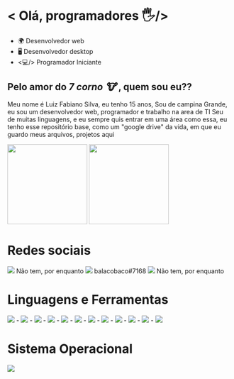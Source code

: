 # < Olá, programadores 🖐️/> 
- 🌍 Desenvolvedor web
- 🖥️ Desenvolvedor desktop
- <💻/> Programador Iniciante

## Pelo amor do *7 corno 🐮* , quem sou eu??
Meu nome é Luiz Fabiano Silva, eu tenho 15 anos, Sou de campina Grande, eu sou um desenvolvedor web, programador e trabalho na area de TI
Seu de muitas linguagens, e eu sempre quis entrar em uma área como essa, eu tenho esse repositório base, como um "google drive" da vida, em que eu
guardo meus arquivos, projetos aqui


<div>
  <a href="https://github.com/LuizGafanhotos"></a>
  <img height="180em" src="https://github-readme-stats.vercel.app/api?username=LuizGafanhotos&show_icons=true&theme=dark&include_all_commits=true&count_private=true"/>
  <img height="180em" src="https://github-readme-stats.vercel.app/api/top-langs/?username=LuizGafanhotos&layout=compact&langs_count=7&theme=dark"/>
</div>

# Redes sociais
<div>
  <img src="https://img.shields.io/badge/WhatsApp-25D366?style=for-the-badge&logo=whatsapp&logoColor=white" /> Não tem, por enquanto
  <img src="https://img.shields.io/badge/Discord-7289DA?style=for-the-badge&logo=discord&logoColor=white" /> balacobaco#7168
  <img src="https://img.shields.io/badge/Gmail-D14836?style=for-the-badge&logo=gmail&logoColor=white" /> Não tem, por enquanto
</div>

# Linguagens e Ferramentas
<div class="lang" style="display: inline_block">
   <img src="https://img.shields.io/badge/C%23-239120?style=for-the-badge&logo=c-sharp&logoColor=white" /> -
   <img src="https://img.shields.io/badge/Python-3776AB?style=for-the-badge&logo=python&logoColor=white" /> -
   <img src="https://img.shields.io/badge/HTML5-E34F26?style=for-the-badge&logo=html5&logoColor=white" /> -
   <img src="https://img.shields.io/badge/CSS3-1572B6?style=for-the-badge&logo=css3&logoColor=white" /> -
   <img src="https://img.shields.io/badge/JavaScript-F7DF1E?style=for-the-badge&logo=javascript&logoColor=black" /> -
   <img src="https://img.shields.io/badge/C-00599C?style=for-the-badge&logo=c&logoColor=white" /> -
   <img src="https://img.shields.io/badge/C%2B%2B-00599C?style=for-the-badge&logo=c%2B%2B&logoColor=white" /> -
   <img src="https://img.shields.io/badge/PHP-777BB4?style=for-the-badge&logo=php&logoColor=white" /> -
   <img src="https://img.shields.io/badge/Kotlin-0095D5?&style=for-the-badge&logo=kotlin&logoColor=white" /> -
   <img src="https://img.shields.io/badge/Go-00ADD8?style=for-the-badge&logo=go&logoColor=white" /> - 
   <img src="https://img.shields.io/badge/Java-ED8B00?style=for-the-badge&logo=java&logoColor=white" /> -
   <img src="https://img.shields.io/badge/TypeScript-007ACC?style=for-the-badge&logo=typescript&logoColor=white" />
</div>

# Sistema Operacional

<img src="https://img.shields.io/badge/Windows-0078D6?style=for-the-badge&logo=windows&logoColor=white" />


